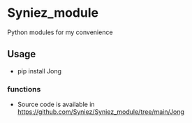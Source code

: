 # Syniez_module
Python modules for my convenience 

## Usage
+ pip install Jong

### functions
+ Source code is available in https://github.com/Syniez/Syniez_module/tree/main/Jong
